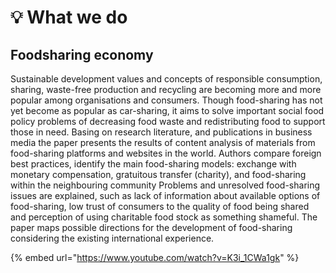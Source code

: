 # 💡 What we do

## Foodsharing economy

Sustainable development values and concepts of responsible consumption, sharing, waste-free production and recycling are becoming more and more popular among organisations and consumers. Though food-sharing has not yet become as popular as car-sharing, it aims to solve important social food policy problems of decreasing food waste and redistributing food to support those in need. Basing on research literature, and publications in business media the paper presents the results of content analysis of materials from food-sharing platforms and websites in the world. Authors compare foreign best practices, identify the main food-sharing models: exchange with monetary compensation, gratuitous transfer (charity), and food-sharing within the neighbouring community Problems and unresolved food-sharing issues are explained, such as lack of information about available options of food-sharing, low trust of consumers to the quality of food being shared and perception of using charitable food stock as something shameful. The paper maps possible directions for the development of food-sharing considering the existing international experience.

{% embed url="https://www.youtube.com/watch?v=K3i_1CWa1gk" %}
